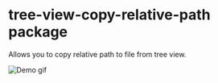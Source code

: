 # tree-view-copy-relative-path package

Allows you to copy relative path to file from tree view.

![Demo gif](https://cloud.githubusercontent.com/assets/4998556/12075222/85e019da-b18a-11e5-8cd6-6d007435734e.gif)
